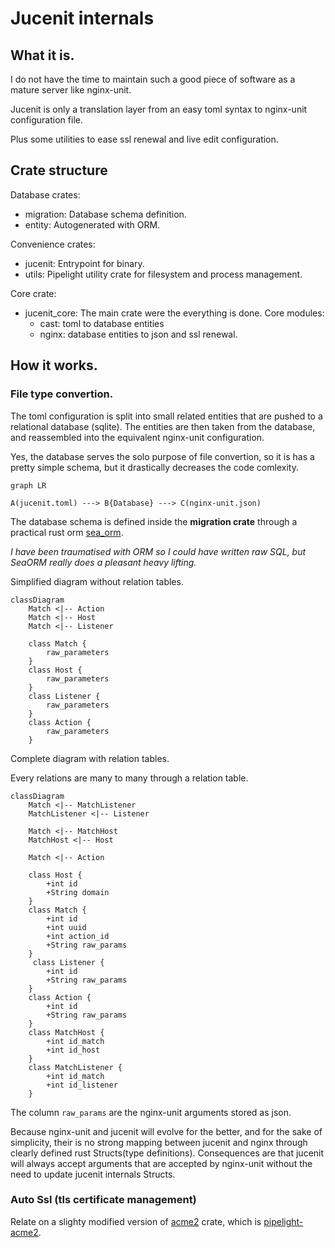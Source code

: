 # Jucenit internals

## What it is.

I do not have the time to maintain such a good piece of software
as a mature server like nginx-unit.

Jucenit is only a translation layer from an easy toml syntax
to nginx-unit configuration file.

Plus some utilities to ease ssl renewal and live edit configuration.

## Crate structure

Database crates:

- migration: Database schema definition.
- entity: Autogenerated with ORM.

Convenience crates:

- jucenit: Entrypoint for binary.
- utils: Pipelight utility crate for filesystem and process management.

Core crate:

- jucenit_core: The main crate were the everything is done.
  Core modules:
  - cast: toml to database entities
  - nginx: database entities to json and ssl renewal.

## How it works.

### File type convertion.

The toml configuration is split into small related entities that are pushed to a relational database (sqlite).
The entities are then taken from the database,
and reassembled into the equivalent nginx-unit configuration.

Yes, the database serves the solo purpose of file convertion,
so it is has a pretty simple schema, but it drastically decreases the code comlexity.

```mermaid
graph LR

A(jucenit.toml) ---> B{Database} ---> C(nginx-unit.json)

```

The database schema is defined inside the **migration crate** through a practical rust orm
[sea_orm](https://www.sea-ql.org/SeaORM/docs/index/).

_I have been traumatised with ORM so I could have written raw SQL, but SeaORM really
does a pleasant heavy lifting._

Simplified diagram without relation tables.

```mermaid
classDiagram
    Match <|-- Action
    Match <|-- Host
    Match <|-- Listener

    class Match {
        raw_parameters
    }
    class Host {
        raw_parameters
    }
    class Listener {
        raw_parameters
    }
    class Action {
        raw_parameters
    }

```

Complete diagram with relation tables.

Every relations are many to many through a relation table.

```mermaid
classDiagram
    Match <|-- MatchListener
    MatchListener <|-- Listener

    Match <|-- MatchHost
    MatchHost <|-- Host

    Match <|-- Action

    class Host {
        +int id
        +String domain
    }
    class Match {
        +int id
        +int uuid
        +int action_id
        +String raw_params
    }
     class Listener {
        +int id
        +String raw_params
    }
    class Action {
        +int id
        +String raw_params
    }
    class MatchHost {
        +int id_match
        +int id_host
    }
    class MatchListener {
        +int id_match
        +int id_listener
    }
```

The column `raw_params` are the nginx-unit arguments stored as json.

Because nginx-unit and jucenit will evolve for the better, and for the sake of simplicity,
their is no strong mapping between jucenit and nginx through clearly defined rust Structs(type definitions).
Consequences are that jucenit will always accept arguments that are accepted by nginx-unit
without the need to update jucenit internals Structs.

### Auto Ssl (tls certificate management)

Relate on a slighty modified version of [acme2](https://docs.rs/acme2/latest/acme2/) crate,
which is [pipelight-acme2](https://github.com/pipelight/acme2).
